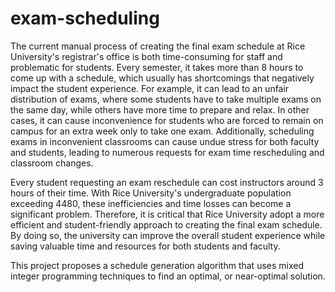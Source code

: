 # exam-scheduling
The current manual process of creating the final exam schedule at Rice University's registrar's office is both time-consuming for staff and problematic for students. Every semester, it takes more than 8 hours to come up with a
schedule, which usually has shortcomings that negatively impact the student experience. For example, it can lead to an unfair distribution of exams, where some students have to take multiple exams on the same day, while others have 
more time to prepare and relax. In other cases, it can cause inconvenience for students who are forced to remain on campus for an extra week only to take one exam. Additionally, scheduling exams in inconvenient classrooms can cause
undue stress for both faculty and students, leading to numerous requests for exam time rescheduling and classroom changes.

Every student requesting an exam reschedule can cost instructors around 3 hours of their time. With Rice University's undergraduate population exceeding 4480, these inefficiencies and time losses can become a significant problem.
Therefore, it is critical that Rice University adopt a more efficient and student-friendly approach to creating the final exam schedule. By doing so, the university can improve the overall student experience while saving valuable time and
resources for both students and faculty.

This project proposes a schedule generation algorithm that uses mixed integer programming techniques to find an
optimal, or near-optimal solution.
